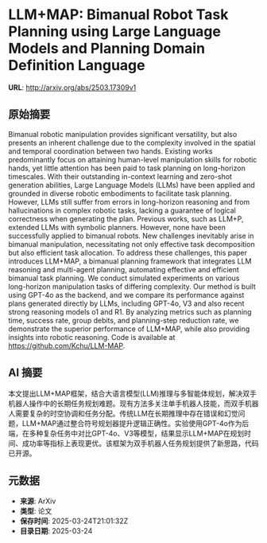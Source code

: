 # LLM+MAP: Bimanual Robot Task Planning using Large Language Models and Planning Domain Definition Language

**URL**: http://arxiv.org/abs/2503.17309v1

## 原始摘要

Bimanual robotic manipulation provides significant versatility, but also
presents an inherent challenge due to the complexity involved in the spatial
and temporal coordination between two hands. Existing works predominantly focus
on attaining human-level manipulation skills for robotic hands, yet little
attention has been paid to task planning on long-horizon timescales. With their
outstanding in-context learning and zero-shot generation abilities, Large
Language Models (LLMs) have been applied and grounded in diverse robotic
embodiments to facilitate task planning. However, LLMs still suffer from errors
in long-horizon reasoning and from hallucinations in complex robotic tasks,
lacking a guarantee of logical correctness when generating the plan. Previous
works, such as LLM+P, extended LLMs with symbolic planners. However, none have
been successfully applied to bimanual robots. New challenges inevitably arise
in bimanual manipulation, necessitating not only effective task decomposition
but also efficient task allocation. To address these challenges, this paper
introduces LLM+MAP, a bimanual planning framework that integrates LLM reasoning
and multi-agent planning, automating effective and efficient bimanual task
planning. We conduct simulated experiments on various long-horizon manipulation
tasks of differing complexity. Our method is built using GPT-4o as the backend,
and we compare its performance against plans generated directly by LLMs,
including GPT-4o, V3 and also recent strong reasoning models o1 and R1. By
analyzing metrics such as planning time, success rate, group debits, and
planning-step reduction rate, we demonstrate the superior performance of
LLM+MAP, while also providing insights into robotic reasoning. Code is
available at https://github.com/Kchu/LLM-MAP.


## AI 摘要

本文提出LLM+MAP框架，结合大语言模型(LLM)推理与多智能体规划，解决双手机器人操作中的长期任务规划难题。现有方法多关注单手机器人技能，而双手机器人需要复杂的时空协调和任务分配。传统LLM在长期推理中存在错误和幻觉问题，LLM+MAP通过整合符号规划器提升逻辑正确性。实验使用GPT-4o作为后端，在多种复杂任务中对比GPT-4o、V3等模型，结果显示LLM+MAP在规划时间、成功率等指标上表现更优。该框架为双手机器人任务规划提供了新思路，代码已开源。

## 元数据

- **来源**: ArXiv
- **类型**: 论文
- **保存时间**: 2025-03-24T21:01:32Z
- **目录日期**: 2025-03-24
